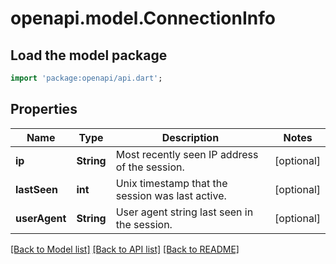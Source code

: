 # openapi.model.ConnectionInfo

## Load the model package
```dart
import 'package:openapi/api.dart';
```

## Properties
Name | Type | Description | Notes
------------ | ------------- | ------------- | -------------
**ip** | **String** | Most recently seen IP address of the session. | [optional] 
**lastSeen** | **int** | Unix timestamp that the session was last active. | [optional] 
**userAgent** | **String** | User agent string last seen in the session. | [optional] 

[[Back to Model list]](../README.md#documentation-for-models) [[Back to API list]](../README.md#documentation-for-api-endpoints) [[Back to README]](../README.md)


